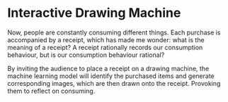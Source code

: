 # Interactive Drawing Machine

Now, people are constantly consuming different things. Each purchase is accompanied by a receipt, which has made me wonder: what is the meaning of a receipt? A receipt rationally records our consumption behaviour, but is our consumption behaviour rational?

By inviting the audience to place a receipt on a drawing machine, the machine learning model will identify the purchased items and generate corresponding images, which are then drawn onto the receipt. Provoking them to reflect on consuming.
